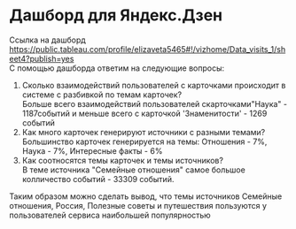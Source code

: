 # Дашборд для Яндекс.Дзен
Ссылка на дашборд https://public.tableau.com/profile/elizaveta5465#!/vizhome/Data_visits_1/sheet4?publish=yes  
С помощью дашборда ответим на следующие вопросы:  
  
1) Сколько взаимодействий пользователей с карточками происходит в системе с разбивкой по темам карточек?  
Больше всего взаимодействий пользователей скарточками"Наука" - 1187событий и меньше всего с карточкой 'Знаменитости' - 1269 событий
2) Как много карточек генерируют источники с разными темами?  
Большинство карточек генерируется на темы: Отношения - 7%, Наука - 7%, Интересные факты - 6%
3) Как соотносятся темы карточек и темы источников?  
В теме источника "Семейные отношения" самое большое колличество событий - 33309 событий.  

Таким образом можно сделать вывод, что темы источников Семейные
отношения, Россия, Полезные советы и путешествия пользуются у
пользователей сервиса наибольшей популярностью
